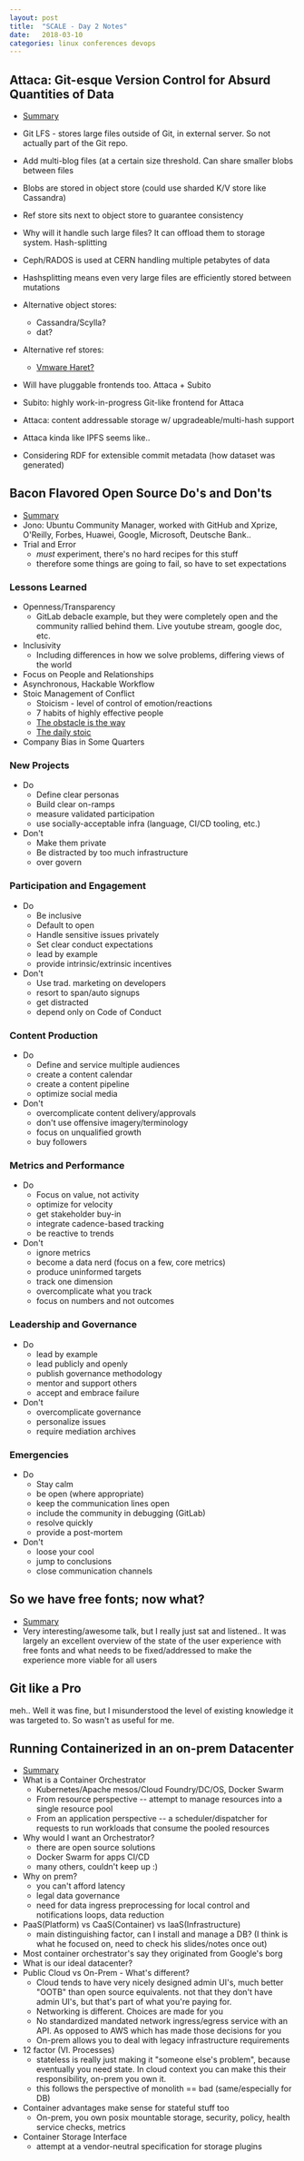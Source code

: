 ```yaml
---
layout: post
title:  "SCALE - Day 2 Notes"
date:   2018-03-10
categories: linux conferences devops
---
```


## Attaca: Git-esque Version Control for Absurd Quantities of Data ##
* [Summary][attaca-summary]

* Git LFS - stores large files outside of Git, in external server. So not
  actually part of the Git repo.
* Add multi-blog files (at a certain size threshold. Can share smaller blobs
  between files
* Blobs are stored in object store (could use sharded K/V store like Cassandra)
* Ref store sits next to object store to guarantee consistency
* Why will it handle such large files? It can offload them to storage system.
  Hash-splitting
* Ceph/RADOS is used at CERN handling multiple petabytes of data
* Hashsplitting means even very large files are efficiently stored between
  mutations
* Alternative object stores:
    * Cassandra/Scylla?
    * dat?
* Alternative ref stores:
    * [Vmware Haret?][vmware-haret]
* Will have pluggable frontends too. Attaca + Subito
* Subito: highly work-in-progress Git-like frontend for Attaca
* Attaca: content addressable storage w/ upgradeable/multi-hash support
* Attaca kinda like IPFS seems like..
* Considering RDF for extensible commit metadata (how dataset was generated)

## Bacon Flavored Open Source Do's and Don'ts
* [Summary][bacon-summary]
* Jono: Ubuntu Community Manager, worked with GitHub and Xprize, O'Reilly, Forbes,
  Huawei, Google, Microsoft, Deutsche Bank..
* Trial and Error
    * _must_ experiment, there's no hard recipes for this stuff
    * therefore some things are going to fail, so have to set expectations

### Lessons Learned
* Openness/Transparency
    * GitLab debacle example, but they were completely open and the community
      rallied behind them. Live youtube stream, google doc, etc.
* Inclusivity
    * Including differences in how we solve problems, differing views of the
      world
* Focus on People and Relationships
* Asynchronous, Hackable Workflow
* Stoic Management of Conflict
    * Stoicism - level of control of emotion/reactions
    * 7 habits of highly effective people
    * [The obstacle is the way][obstacle-book]
    * [The daily stoic][stoic-book]
* Company Bias in Some Quarters

### New Projects
* Do
    * Define clear personas
    * Build clear on-ramps
    * measure validated participation
    * use socially-acceptable infra (language, CI/CD tooling, etc.)
* Don't
    * Make them private
    * Be distracted by too much infrastructure
    * over govern

### Participation and Engagement
* Do
    * Be inclusive
    * Default to open
    * Handle sensitive issues privately
    * Set clear conduct expectations
    * lead by example
    * provide intrinsic/extrinsic incentives
* Don't
    * Use trad. marketing on developers
    * resort to span/auto signups
    * get distracted
    * depend only on Code of Conduct

### Content Production
* Do
    * Define and service multiple audiences
    * create a content calendar
    * create a content pipeline
    * optimize social media
* Don't
    * overcomplicate content delivery/approvals
    * don't use offensive imagery/terminology
    * focus on unqualified growth
    * buy followers

### Metrics and Performance
* Do
    * Focus on value, not activity
    * optimize for velocity
    * get stakeholder buy-in
    * integrate cadence-based tracking
    * be reactive to trends
* Don't
    * ignore metrics
    * become a data nerd (focus on a few, core metrics)
    * produce uninformed targets
    * track one dimension
    * overcomplicate what you track
    * focus on numbers and not outcomes

### Leadership and Governance
* Do
    * lead by example
    * lead publicly and openly
    * publish governance methodology
    * mentor and support others
    * accept and embrace failure
* Don't
    * overcomplicate governance
    * personalize issues
    * require mediation archives

### Emergencies
* Do
    * Stay calm
    * be open (where appropriate)
    * keep the communication lines open
    * include the community in debugging (GitLab)
    * resolve quickly
    * provide a post-mortem
* Don't
    * loose your cool
    * jump to conclusions
    * close communication channels

## So we have free fonts; now what?
* [Summary][fonts-summary]
* Very interesting/awesome talk, but I really just sat and listened.. It was
  largely an excellent overview of the state of the user experience with free
fonts and what needs to be fixed/addressed to make the experience more viable
for all users

## Git like a Pro
meh.. Well it was fine, but I misunderstood the level of existing knowledge it
was targeted to. So wasn't as useful for me.

## Running Containerized in an on-prem Datacenter
* [Summary][onprem-summary]
* What is a Container Orchestrator
    * Kubernetes/Apache mesos/Cloud Foundry/DC/OS, Docker Swarm
    * From resource perspective -- attempt to manage resources into a single
      resource pool
    * From an application perspective -- a scheduler/dispatcher for requests to
      run workloads that consume the pooled resources
* Why would I want an Orchestrator?
    * there are open source solutions
    * Docker Swarm for apps CI/CD
    * many others, couldn't keep up :)
* Why on prem?
    * you can't afford latency
    * legal data governance
    * need for data ingress preprocessing for local control and notifications
      loops, data reduction
* PaaS(Platform) vs CaaS(Container) vs IaaS(Infrastructure)
    * main distinguishing factor, can I install and manage a DB? (I think is
      what he focused on, need to check his slides/notes once out)
* Most container orchestrator's say they originated from Google's borg
* What is our ideal datacenter?
* Public Cloud vs On-Prem - What's different?
    * Cloud tends to have very nicely designed admin UI's, much better "OOTB"
      than open source equivalents. not that they don't have admin UI's, but
that's part of what you're paying for.
    * Networking is different. Choices are made for you
    * No standardized mandated network ingress/egress service with an API. As
      opposed to AWS which has made those decisions for you
    * On-prem allows you to deal with legacy infrastructure requirements
* 12 factor (VI. Processes)
    * stateless is really just making it "someone else's problem", because
      eventually you need state. In cloud context you can make this their
responsibility, on-prem you own it.
    * this follows the perspective of monolith == bad (same/especially for DB)
* Container advantages make sense for stateful stuff too
    * On-prem, you own posix mountable storage, security, policy, health service
      checks, metrics
* Container Storage Interface
    * attempt at a vendor-neutral specification for storage plugins

[fonts-summary]:https://www.socallinuxexpo.org/scale/16x/presentations/so-we-have-free-web-fonts-now-what#main-content
[onprem-summary]:https://www.socallinuxexpo.org/scale/16x/presentations/running-containerized-workloads-prem-datacenter
[stoic-book]:https://en.wikipedia.org/wiki/The_Daily_Stoic
[obstacle-book]:https://en.wikipedia.org/wiki/The_Obstacle_Is_the_Way
[bacon-summary]:https://www.socallinuxexpo.org/scale/16x/presentations/bacon-flavored-open-source-dos-and-donts
[vmware-haret]:https://github.com/vmware/haret
[attaca-summary]:https://www.socallinuxexpo.org/scale/16x/presentations/attaca-git-esque-version-control-absurd-quantities-data-rust
